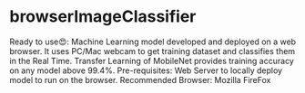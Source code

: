 # browserImageClassifier
Ready to use😍: Machine Learning model developed and deployed on a web browser. It uses PC/Mac webcam to get training dataset and classifies them in the Real Time. Transfer Learning of MobileNet provides training accuracy on any model above 99.4%. 
Pre-requisites: Web Server to  locally deploy model to run on the browser.
Recommended Browser: Mozilla FireFox 
